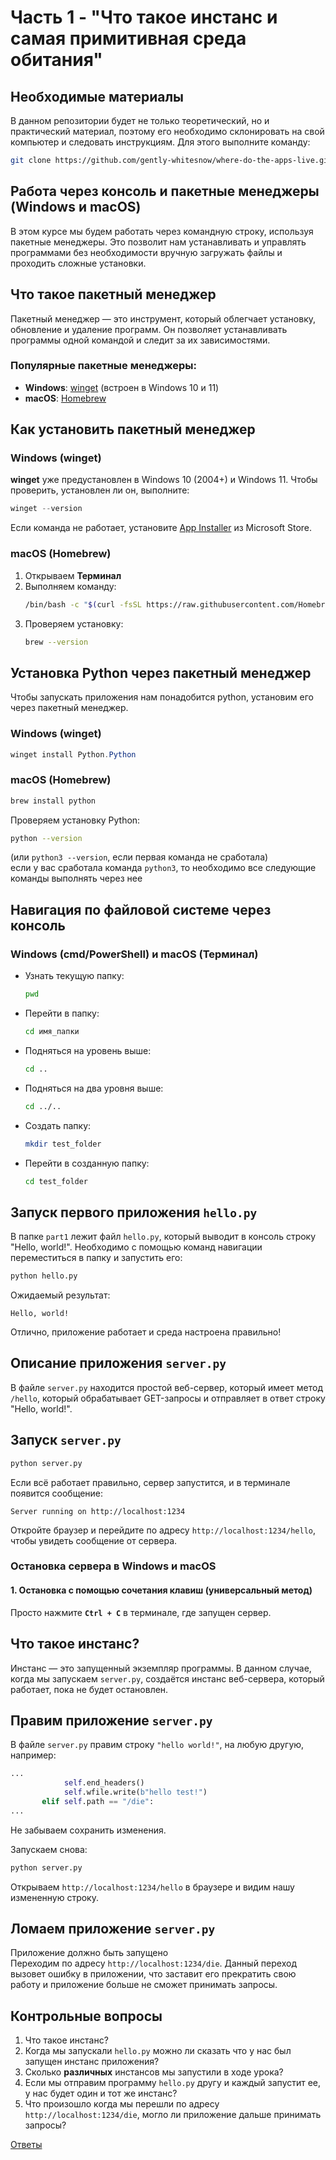 # Часть 1 - "Что такое инстанс и самая примитивная среда обитания"

## Необходимые материалы

В данном репозитории будет не только теоретический, но и практический материал, поэтому его необходимо склонировать на свой компьютер и следовать инструкциям. Для этого выполните команду:

```sh
git clone https://github.com/gently-whitesnow/where-do-the-apps-live.git
```

## Работа через консоль и пакетные менеджеры (Windows и macOS)

В этом курсе мы будем работать через командную строку, используя пакетные менеджеры. Это позволит нам устанавливать и управлять программами без необходимости вручную загружать файлы и проходить сложные установки.

## Что такое пакетный менеджер

Пакетный менеджер — это инструмент, который облегчает установку, обновление и удаление программ. Он позволяет устанавливать программы одной командой и следит за их зависимостями.

### Популярные пакетные менеджеры:

- **Windows**: [winget](https://learn.microsoft.com/en-us/windows/package-manager/winget/) (встроен в Windows 10 и 11)
- **macOS**: [Homebrew](https://brew.sh/)

## Как установить пакетный менеджер

### Windows (winget)

**winget** уже предустановлен в Windows 10 (2004+) и Windows 11. Чтобы проверить, установлен ли он, выполните:

```powershell
winget --version
```

Если команда не работает, установите [App Installer](https://www.microsoft.com/store/productId/9NBLGGH4NNS1) из Microsoft Store.

### macOS (Homebrew)

1. Открываем **Терминал**
2. Выполняем команду:
   ```sh
   /bin/bash -c "$(curl -fsSL https://raw.githubusercontent.com/Homebrew/install/HEAD/install.sh)"
   ```
3. Проверяем установку:
   ```sh
   brew --version
   ```

## Установка Python через пакетный менеджер

Чтобы запускать приложения нам понадобится python, установим его через пакетный менеджер.

### Windows (winget)

```powershell
winget install Python.Python
```

### macOS (Homebrew)

```sh
brew install python
```

Проверяем установку Python:

```sh
python --version
```

(или `python3 --version`, если первая команда не сработала)  
если у вас сработала команда `python3`, то необходимо все следующие команды выполнять через нее

## Навигация по файловой системе через консоль

### Windows (cmd/PowerShell) и macOS (Терминал)

- Узнать текущую папку:
  ```sh
  pwd
  ```
- Перейти в папку:
  ```sh
  cd имя_папки
  ```
- Подняться на уровень выше:
  ```sh
  cd ..
  ```
- Подняться на два уровня выше:
  ```sh
  cd ../..
  ```
- Создать папку:
  ```sh
  mkdir test_folder
  ```
- Перейти в созданную папку:
  ```sh
  cd test_folder
  ```

## Запуск первого приложения `hello.py`

В папке `part1` лежит файл `hello.py`, который выводит в консоль строку "Hello, world!". Необходимо с помощью команд навигации переместиться в папку и запустить его:

```sh
python hello.py
```

Ожидаемый результат:

```
Hello, world!
```

Отлично, приложение работает и среда настроена правильно!

## Описание приложения `server.py`

В файле `server.py` находится простой веб-сервер, который имеет метод `/hello`, который обрабатывает GET-запросы и отправляет в ответ строку "Hello, world!".

## Запуск `server.py`

```sh
python server.py
```

Если всё работает правильно, сервер запустится, и в терминале появится сообщение:

```
Server running on http://localhost:1234
```

Откройте браузер и перейдите по адресу `http://localhost:1234/hello`, чтобы увидеть сообщение от сервера.

### Остановка сервера в Windows и macOS

#### 1. **Остановка с помощью сочетания клавиш** (универсальный метод)

Просто нажмите **`Ctrl + C`** в терминале, где запущен сервер.

## Что такое инстанс?

Инстанс — это запущенный экземпляр программы. В данном случае, когда мы запускаем `server.py`, создаётся инстанс веб-сервера, который работает, пока не будет остановлен.

## Правим приложение `server.py`

В файле `server.py` правим строку `"hello world!"`, на любую другую, например:

```python
...
            self.end_headers()
            self.wfile.write(b"hello test!")
       elif self.path == "/die":
...
```

Не забываем сохранить изменения.

Запускаем снова:

```sh
python server.py
```

Открываем `http://localhost:1234/hello` в браузере и видим нашу измененную строку.

## Ломаем приложение `server.py`

Приложение должно быть запущено  
Переходим по адресу `http://localhost:1234/die`. Данный переход вызовет ошибку в приложении, что заставит его прекратить свою работу и приложение больше не сможет принимать запросы.

## Контрольные вопросы

1. Что такое инстанс?
2. Когда мы запускали `hello.py` можно ли сказать что у нас был запущен инстанс приложения?
3. Сколько **различных** инстансов мы запустили в ходе урока?
4. Если мы отправим программу `hello.py` другу и каждый запустит ее, у нас будет один и тот же инстанс?
5. Что произошло когда мы перешли по адресу `http://localhost:1234/die`, могло ли приложение дальше принимать запросы?

[Ответы](./answers.md)
